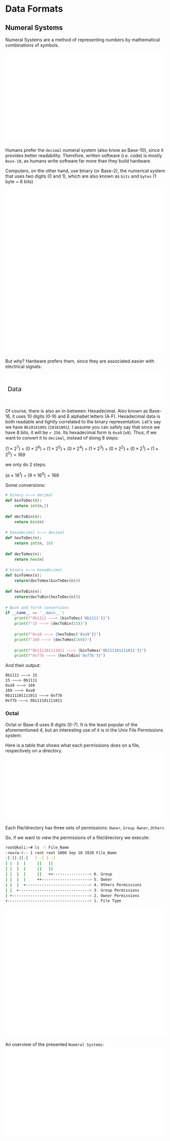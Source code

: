 # Data Formats

## Numeral Systems

Numeral Systems are a method of representing numbers by mathematical combinations of symbols.

![Numeral Systems 1](../media/numeral_systems1.svg)

Humans prefer the `decimal` numeral system (also know as Base-10), since it provides better readability.
Therefore, written software (i.e. code) is mostly `Base-10`, as humans write software far more than they build hardware.

Computers, on the other hand, use binary (or Base-2), the numerical system that uses two digits (0 and 1), which are also known as `bits` and `bytes` (1 byte = 8 bits)

![Binary Meme](../media/binary_meme.svg)

But why?
Hardware prefers them, since they are associated easier with electrical signals:

![Data Signals](../media/data_signals.svg)

Of course, there is also an in-between: Hexadecimal.
Also known as Base-16, it uses 10 digits (0-9) and 6 alphabet letters (A-F).
Hexadecimal data is both readable and tightly correlated to the binary representation.
Let's say we have `0b10101001` (`10101001`).
I assume you can safely say that since we have 8 bits, it will be `< 256`.
Its hexadecimal form is `0xa9` (`a9`).
Thus, if we want to convert it to `decimal`, instead of doing 8 steps:

$(1 × 2^7) + (0 × 2^6) + (1 × 2^5) + (0 × 2^4) + (1 × 2^3) + (0 × 2^2) + (0 × 2^1) + (1 × 2^0) = 169$

we only do 2 steps:

$(a × 16^1) + (9 × 16^0) = 169$

Some conversions:

```py
# binary <――> decimal
def binToDec(n):
    return int(n,2)

def decToBin(n):
    return bin(n)

# hexadecimal <――> decimal
def hexToDec(n):
    return int(n, 16)

def decToHex(n):
    return hex(n)

# binary <――> hexadecimal
def binToHex(n):
    return(decToHex(binToDec(n)))

def hexToBin(n):
    return(decToBin(hexToDec(n)))

# Back and forth conversions
if __name__ == '__main__':
    print(f"0b1111 ―――> {binToDec('0b1111')}")
    print(f"15 ―――> {decToBin(15)}")

    print(f"0xa9 ―――> {hexToDec('0xa9')}")
    print(f"169 ―――> {decToHex(169)}")

    print(f"0b111101111011 ―――> {binToHex('0b111101111011')}")
    print(f"0xf7b ―――> {hexToBin('0xf7b')}")
```

And their output:

```text
0b1111 ―――> 15
15 ―――> 0b1111
0xa9 ―――> 169
169 ―――> 0xa9
0b111101111011 ―――> 0xf7b
0xf7b ―――> 0b111101111011
```

### Octal

Octal or Base-8 uses 8 digits (0-7).
It is the least popular of the aforementioned 4, but an interesting use of it is in the Unix File Permissions system:

Here is a table that shows what each permissions does on a file, respectively on a directory.
![Unix File Permissions 1](../media/unix_file_permissions1.svg)

Each file/directory has three sets of permissions:
`Owner`,
`Group Owner`,
`Others`

So, if we want to view the permissions of a file/directory we execute:

```bash
root@kali:~# ls -l File_Name
-rwxrw-r-- 1 root root 1000 Sep 10 2020 File_Name
-[-][-][-]   [--] [--]
| |  |  |     ||   ||
| |  |  |     ||   ||
| |  |  |     ||   ++----------------> 6. Group
| |  |  |     ++---------------------> 5. Owner
| |  |  +----------------------------> 4. Others Permissions
| |  +-------------------------------> 3. Group Permissions
| +----------------------------------> 2. Owner Permissions
+------------------------------------> 1. File Type
```

![Unix File Permissions 2](../media/unix_file_permissions2.svg)

An overview of the presented `Numeral Systems`:
![Numeral Systems 2](../media/numeral_systems2.svg)
